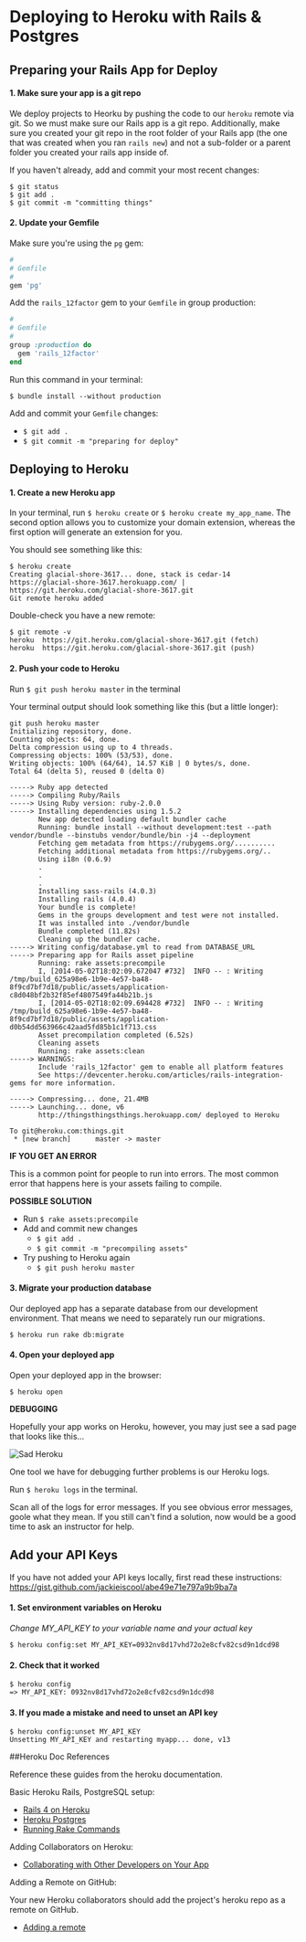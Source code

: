 # Deploying to Heroku with Rails & Postgres

## Preparing your Rails App for Deploy

#### 1. Make sure your app is a git repo

We deploy projects to Heorku by pushing the code to our `heroku` remote via git. So we must make sure our Rails app is a git repo. Additionally, make sure you created your git repo in the root folder of your Rails app (the one that was created when you ran `rails new`) and not a sub-folder or a parent folder you created your rails app inside of.

If you haven't already, add and commit your most recent changes:

```
$ git status
$ git add .
$ git commit -m "committing things"
```

#### 2. Update your Gemfile

Make sure you're using the `pg` gem:

```ruby
#
# Gemfile
#
gem 'pg'
```

Add the `rails_12factor` gem to your `Gemfile` in group production:

```ruby
#
# Gemfile
#
group :production do
  gem 'rails_12factor'
end
```

Run this command in your terminal:

```
$ bundle install --without production
```

Add and commit your `Gemfile` changes:

  * `$ git add .`
  * `$ git commit -m "preparing for deploy"`

## Deploying to Heroku

#### 1. Create a new Heroku app

In your terminal, run `$ heroku create` or `$ heroku create my_app_name`. The second option allows you to customize your domain extension, whereas the first option will generate an extension for you.

You should see something like this:

```
$ heroku create
Creating glacial-shore-3617... done, stack is cedar-14
https://glacial-shore-3617.herokuapp.com/ | https://git.heroku.com/glacial-shore-3617.git
Git remote heroku added
```

Double-check you have a new remote:

```
$ git remote -v
heroku  https://git.heroku.com/glacial-shore-3617.git (fetch)
heroku  https://git.heroku.com/glacial-shore-3617.git (push)
```

#### 2. Push your code to Heroku

Run `$ git push heroku master` in the terminal

Your terminal output should look something like this (but a little longer):

```
git push heroku master
Initializing repository, done.
Counting objects: 64, done.
Delta compression using up to 4 threads.
Compressing objects: 100% (53/53), done.
Writing objects: 100% (64/64), 14.57 KiB | 0 bytes/s, done.
Total 64 (delta 5), reused 0 (delta 0)

-----> Ruby app detected
-----> Compiling Ruby/Rails
-----> Using Ruby version: ruby-2.0.0
-----> Installing dependencies using 1.5.2
       New app detected loading default bundler cache
       Running: bundle install --without development:test --path vendor/bundle --binstubs vendor/bundle/bin -j4 --deployment
       Fetching gem metadata from https://rubygems.org/..........
       Fetching additional metadata from https://rubygems.org/..
       Using i18n (0.6.9)
       .
       .
       .
       Installing sass-rails (4.0.3)
       Installing rails (4.0.4)
       Your bundle is complete!
       Gems in the groups development and test were not installed.
       It was installed into ./vendor/bundle
       Bundle completed (11.82s)
       Cleaning up the bundler cache.
-----> Writing config/database.yml to read from DATABASE_URL
-----> Preparing app for Rails asset pipeline
       Running: rake assets:precompile
       I, [2014-05-02T18:02:09.672047 #732]  INFO -- : Writing /tmp/build_625a98e6-1b9e-4e57-ba48-8f9cd7bf7d18/public/assets/application-c8d048bf2b32f85ef4807549fa44b21b.js
       I, [2014-05-02T18:02:09.694428 #732]  INFO -- : Writing /tmp/build_625a98e6-1b9e-4e57-ba48-8f9cd7bf7d18/public/assets/application-d0b54dd563966c42aad5fd85b1c1f713.css
       Asset precompilation completed (6.52s)
       Cleaning assets
       Running: rake assets:clean
-----> WARNINGS:
       Include 'rails_12factor' gem to enable all platform features
       See https://devcenter.heroku.com/articles/rails-integration-gems for more information.

-----> Compressing... done, 21.4MB
-----> Launching... done, v6
       http://thingsthingsthings.herokuapp.com/ deployed to Heroku

To git@heroku.com:things.git
 * [new branch]      master -> master
```

**IF YOU GET AN ERROR**

This is a common point for people to run into errors. The most common error that happens here is your assets failing to compile.

**POSSIBLE SOLUTION**

* Run `$ rake assets:precompile`
* Add and commit new changes
  * `$ git add .`
  * `$ git commit -m "precompiling assets"`
* Try pushing to Heroku again
  * `$ git push heroku master`

#### 3. Migrate your production database

Our deployed app has a separate database from our development environment. That means we need to separately run our migrations.

```
$ heroku run rake db:migrate
```

#### 4. Open your deployed app

Open your deployed app in the browser:

```
$ heroku open
```

**DEBUGGING**

Hopefully your app works on Heroku, however, you may just see a sad page that looks like this...

![Sad Heroku](http://media.tumblr.com/tumblr_m8270hYTFn1qcmzd4.png)

One tool we have for debugging further problems is our Heroku logs.

Run `$ heroku logs` in the terminal.

Scan all of the logs for error messages. If you see obvious error messages, goole what they mean. If you still can't find a solution, now would be a good time to ask an instructor for help.

## Add your API Keys

If you have not added your API keys locally, first read these instructions: https://gist.github.com/jackieiscool/abe49e71e797a9b9ba7a

#### 1. Set environment variables on Heroku

*Change MY_API_KEY to your variable name and your actual key*

```
$ heroku config:set MY_API_KEY=0932nv8d17vhd72o2e8cfv82csd9n1dcd98
```

#### 2. Check that it worked

```
$ heroku config
=> MY_API_KEY: 0932nv8d17vhd72o2e8cfv82csd9n1dcd98
```

#### 3. If you made a mistake and need to unset an API key

```
$ heroku config:unset MY_API_KEY
Unsetting MY_API_KEY and restarting myapp... done, v13
```

##Heroku Doc References

Reference these guides from the heroku documentation.

Basic Heroku Rails, PostgreSQL setup:

*  <a href="https://devcenter.heroku.com/articles/rails4" target="_blank">Rails 4 on Heroku</a>
*  <a href="https://devcenter.heroku.com/articles/heroku-postgresql" target="_blank">Heroku Postgres</a>
*  <a href="https://devcenter.heroku.com/articles/rake" target="_blank">Running Rake Commands</a>



Adding Collaborators on Heroku:

*  <a href="https://devcenter.heroku.com/articles/sharing" target="_blank">Collaborating with Other Developers on Your App</a>

Adding a Remote on GitHub:

Your new Heroku collaborators should add the project's heroku repo as a remote on GitHub.

*  <a href="https://help.github.com/articles/adding-a-remote/" target="_blank">Adding a remote</a>
